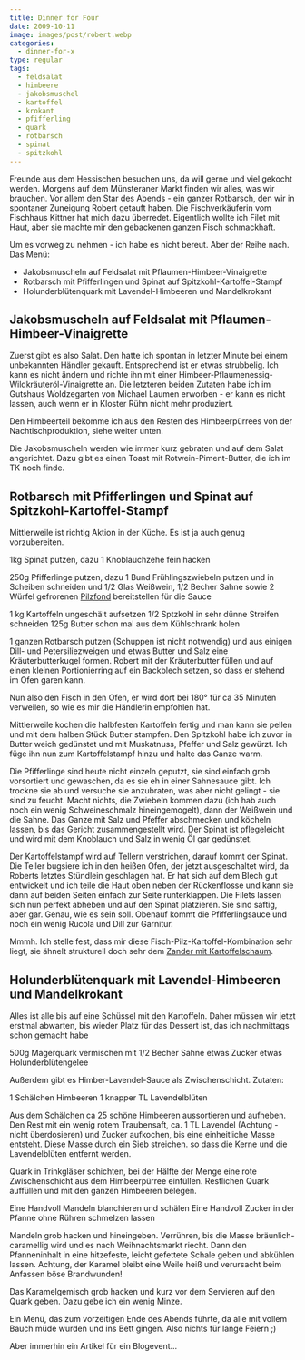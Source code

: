 ```yaml
---
title: Dinner for Four
date: 2009-10-11
image: images/post/robert.webp
categories: 
  - dinner-for-x
type: regular
tags: 
  - feldsalat
  - himbeere
  - jakobsmuschel
  - kartoffel
  - krokant
  - pfifferling
  - quark
  - rotbarsch
  - spinat
  - spitzkohl
---
```


Freunde aus dem Hessischen besuchen uns, da will gerne und viel gekocht werden. Morgens auf dem Münsteraner Markt finden wir alles, was wir brauchen. Vor allem den Star des Abends - ein ganzer Rotbarsch, den wir in spontaner Zuneigung Robert getauft haben. Die Fischverkäuferin vom Fischhaus Kittner hat mich dazu überredet. Eigentlich wollte ich Filet mit Haut, aber sie machte mir den gebackenen ganzen Fisch schmackhaft.

Um es vorweg zu nehmen - ich habe es nicht bereut. Aber der Reihe nach. Das Menü:

- Jakobsmuscheln auf Feldsalat mit Pflaumen-Himbeer-Vinaigrette
- Rotbarsch mit Pfifferlingen und Spinat auf Spitzkohl-Kartoffel-Stampf
- Holunderblütenquark mit Lavendel-Himbeeren und Mandelkrokant

## Jakobsmuscheln auf Feldsalat mit Pflaumen-Himbeer-Vinaigrette

Zuerst gibt es also Salat. Den hatte ich spontan in letzter Minute bei einem unbekannten Händler gekauft. Entsprechend ist er etwas strubbelig. Ich kann es nicht ändern und richte ihn mit einer Himbeer-Pflaumenessig-Wildkräuteröl-Vinaigrette an. Die letzteren beiden Zutaten habe ich im Gutshaus Woldzegarten von Michael Laumen erworben - er kann es nicht lassen, auch wenn er in Kloster Rühn nicht mehr produziert.

Den Himbeerteil bekomme ich aus den Resten des Himbeerpürrees von der Nachtischproduktion, siehe weiter unten.

Die Jakobsmuscheln werden wie immer kurz gebraten und auf dem Salat angerichtet. Dazu gibt es einen Toast mit Rotwein-Piment-Butter, die ich im TK noch finde.

## Rotbarsch mit Pfifferlingen und Spinat auf Spitzkohl-Kartoffel-Stampf

Mittlerweile ist richtig Aktion in der Küche. Es ist ja auch genug vorzubereiten.

1kg Spinat putzen, dazu 1 Knoblauchzehe fein hacken

250g Pfifferlinge putzen, dazu 1 Bund Frühlingszwiebeln putzen und in Scheiben schneiden und 1/2 Glas Weißwein, 1/2 Becher Sahne sowie 2 Würfel gefrorenen [Pilzfond](./001-08-03-pilzfond) bereitstellen für die Sauce

1 kg Kartoffeln ungeschält aufsetzen 1/2 Sptzkohl in sehr dünne Streifen schneiden 125g Butter schon mal aus dem Kühlschrank holen

1 ganzen Rotbarsch putzen (Schuppen ist nicht notwendig) und aus einigen Dill- und Petersiliezweigen und etwas Butter und Salz eine Kräuterbutterkugel formen. Robert mit der Kräuterbutter füllen und auf einen kleinen Portionierring auf ein Backblech setzen, so dass er stehend im Ofen garen kann.


Nun also den Fisch in den Ofen, er wird dort bei 180° für ca 35 Minuten verweilen, so wie es mir die Händlerin empfohlen hat.

Mittlerweile kochen die halbfesten Kartoffeln fertig und man kann sie pellen und mit dem halben Stück Butter stampfen. Den Spitzkohl habe ich zuvor in Butter weich gedünstet und mit Muskatnuss, Pfeffer und Salz gewürzt. Ich füge ihn nun zum Kartoffelstampf hinzu und halte das Ganze warm.

Die Pfifferlinge sind heute nicht einzeln geputzt, sie sind einfach grob vorsortiert und gewaschen, da es sie eh in einer Sahnesauce gibt. Ich trockne sie ab und versuche sie anzubraten, was aber nicht gelingt - sie sind zu feucht. Macht nichts, die Zwiebeln kommen dazu (ich hab auch noch ein wenig Schweineschmalz hineingemogelt), dann der Weißwein und die Sahne. Das Ganze mit Salz und Pfeffer abschmecken und köcheln lassen, bis das Gericht zusammengestellt wird. Der Spinat ist pflegeleicht und wird mit dem Knoblauch und Salz in wenig Öl gar gedünstet.

Der Kartoffelstampf wird auf Tellern verstrichen, darauf kommt der Spinat. Die Teller bugsiere ich in den heißen Ofen, der jetzt ausgeschaltet wird, da Roberts letztes Stündlein geschlagen hat. Er hat sich auf dem Blech gut entwickelt und ich teile die Haut oben neben der Rückenflosse und kann sie dann auf beiden Seiten einfach zur Seite runterklappen. Die Filets lassen sich nun perfekt abheben und auf den Spinat platzieren. Sie sind saftig, aber gar. Genau, wie es sein soll. Obenauf kommt die Pfifferlingsauce und noch ein wenig Rucola und Dill zur Garnitur.

Mmmh. Ich stelle fest, dass mir diese Fisch-Pilz-Kartoffel-Kombination sehr liegt, sie ähnelt strukturell doch sehr dem [Zander mit Kartoffelschaum](001-09-26-zander-mit-kartoffelschaum).

## Holunderblütenquark mit Lavendel-Himbeeren und Mandelkrokant

Alles ist alle bis auf eine Schüssel mit den Kartoffeln. Daher müssen wir jetzt erstmal abwarten, bis wieder Platz für das Dessert ist, das ich nachmittags schon gemacht habe

500g Magerquark vermischen mit 1/2 Becher Sahne etwas Zucker etwas Holunderblütengelee

Außerdem gibt es Himber-Lavendel-Sauce als Zwischenschicht. Zutaten:

1 Schälchen Himbeeren 1 knapper TL Lavendelblüten

Aus dem Schälchen ca 25 schöne Himbeeren aussortieren und aufheben. Den Rest mit ein wenig rotem Traubensaft, ca. 1 TL Lavendel (Achtung - nicht überdosieren) und Zucker aufkochen, bis eine einheitliche Masse entsteht. Diese Masse durch ein Sieb streichen. so dass die Kerne und die Lavendelblüten entfernt werden.

Quark in Trinkgläser schichten, bei der Hälfte der Menge eine rote Zwischenschicht aus dem Himbeerpürree einfüllen. Restlichen Quark auffüllen und mit den ganzen Himbeeren belegen.

Eine Handvoll Mandeln blanchieren und schälen Eine Handvoll Zucker in der Pfanne ohne Rühren schmelzen lassen

Mandeln grob hacken und hineingeben. Verrühren, bis die Masse bräunlich-caramellig wird und es nach Weihnachtsmarkt riecht. Dann den Pfanneninhalt in eine hitzefeste, leicht gefettete Schale geben und abkühlen lassen. Achtung, der Karamel bleibt eine Weile heiß und verursacht beim Anfassen böse Brandwunden!

Das Karamelgemisch grob hacken und kurz vor dem Servieren auf den Quark geben. Dazu gebe ich ein wenig Minze.

Ein Menü, das zum vorzeitigen Ende des Abends führte, da alle mit vollem Bauch müde wurden und ins Bett gingen. Also nichts für lange Feiern ;)

Aber immerhin ein Artikel für ein Blogevent...